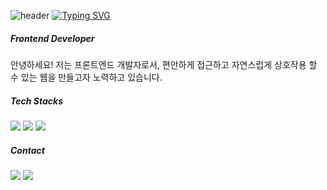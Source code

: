 ![header](https://capsule-render.vercel.app/api?type=waving&color=timeGradient&animation=twinkling&height=80)
[![Typing SVG](https://readme-typing-svg.demolab.com?font=Rajdhani&weight=500&size=24&pause=1000&color=E87293EA&background=2831FF00&center=true&vCenter=true&width=435&lines=Welcome+to+Juhyun's+GitHub!%F0%9F%91%8B)](https://git.io/typing-svg)

##### Frontend Developer
안녕하세요! 저는 프론트엔드 개발자로서, 편안하게 접근하고 자연스럽게 상호작용 할 수 있는 웹을 만들고자 노력하고 있습니다.

##### Tech Stacks
<img src="https://img.shields.io/badge/html5-E34F26.svg?style=for-the-badge&logo=html5&logoColor=white" />
<img src="https://img.shields.io/badge/Javascript-ffb13b?style=flat-square&logo=javascript&logoColor=white"/>
<img src="https://img.shields.io/badge/react-20232a.svg?style=for-the-badge&logo=react&logoColor=61DAFB" />

##### Contact
 <a href="https://velog.io/@uai1003"><img src="https://img.shields.io/badge/Blog-11B48A?style=flat-square&logo=Vimeo&logoColor=white&link=https://velog.io/@uai1003"/></a>
 <a href="mailto:wngus7988.10@gmail.com">
   <img src="https://img.shields.io/badge/Gmail-d14836?style=flat-square&logo=Gmail&logoColor=white&link=wngus7988.10@gmail.com"/>
</a>
<!--
**hyuniiya/hyuniiya** is a ✨ _special_ ✨ repository because its `README.md` (this file) appears on your GitHub profile.

Here are some ideas to get you started:

- 🔭 I’m currently working on ...
- 🌱 I’m currently learning ...
- 👯 I’m looking to collaborate on ...
- 🤔 I’m looking for help with ...
- 💬 Ask me about ...
- 📫 How to reach me: ...
- 😄 Pronouns: ...
- ⚡ Fun fact: ...
-->
